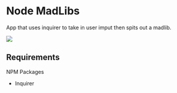 # Node MadLibs

App that uses inquirer to take in user imput then spits out a madlib. 

![](./assets/madlibs.gif)

<h2> Requirements </h2>

NPM Packages

<ul>
  <li>Inquirer</li>
 </ul>
